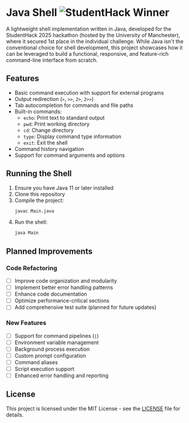 

# Java Shell ![StudentHack Winner](https://img.shields.io/badge/StudentHack2025-Winner-blueviolet)

A lightweight shell implementation written in Java, developed for the StudentHack 2025 hackathon (hosted by the University of Manchester), where it secured 1st place in the individual challenge.
While Java isn't the conventional choice for shell development, this project showcases how it can be leveraged to build a functional, responsive, and feature-rich command-line interface from scratch.

## Features

- Basic command execution with support for external programs
- Output redirection (`>`, `>>`, `2>`, `2>>`)
- Tab autocompletion for commands and file paths
- Built-in commands:
  - `echo`: Print text to standard output
  - `pwd`: Print working directory
  - `cd`: Change directory
  - `type`: Display command type information
  - `exit`: Exit the shell
- Command history navigation
- Support for command arguments and options

## Running the Shell

1. Ensure you have Java 11 or later installed
2. Clone this repository
3. Compile the project:
   ```bash
   javac Main.java
   ```
4. Run the shell:
   ```bash
   java Main
   ```

## Planned Improvements

### Code Refactoring

- [ ] Improve code organization and modularity
- [ ] Implement better error handling patterns
- [ ] Enhance code documentation
- [ ] Optimize performance-critical sections
- [ ] Add comprehensive test suite (planned for future updates)

### New Features

- [ ] Support for command pipelines (`|`)
- [ ] Environment variable management
- [ ] Background process execution
- [ ] Custom prompt configuration
- [ ] Command aliases
- [ ] Script execution support
- [ ] Enhanced error handling and reporting

## License

This project is licensed under the MIT License - see the [LICENSE](LICENSE) file for details.
